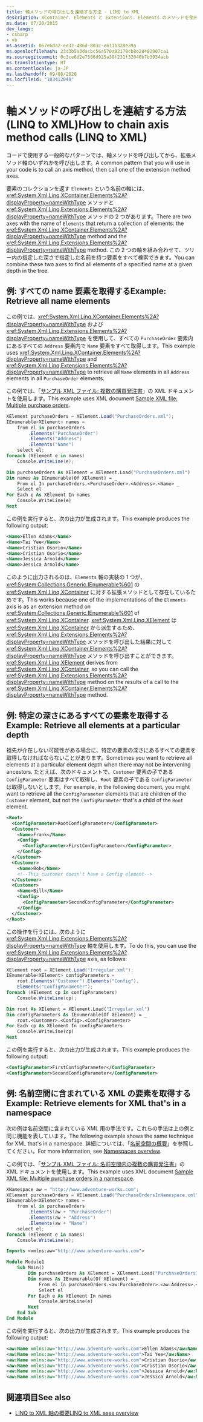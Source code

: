 ```yaml
---
title: 軸メソッドの呼び出しを連結する方法 - LINQ to XML
description: XContainer. Elements と Extensions. Elements のメソッドを使用して、ツリー内の指定した深さで指定した名前を持つ要素をすべて見つける方法について説明します。
ms.date: 07/20/2015
dev_langs:
- csharp
- vb
ms.assetid: 067e6da2-ee32-486d-803c-e611b328e39a
ms.openlocfilehash: 23d3b5a3dacbc56a570a92178cb8e28482907ca1
ms.sourcegitcommit: 0c3ce6d2e7586d925a30f231f32046b7b3934acb
ms.translationtype: HT
ms.contentlocale: ja-JP
ms.lasthandoff: 09/08/2020
ms.locfileid: "103412048"
---
```

# <a name="how-to-chain-axis-method-calls-linq-to-xml"></a><span data-ttu-id="ff1f3-103">軸メソッドの呼び出しを連結する方法 (LINQ to XML)</span><span class="sxs-lookup"><span data-stu-id="ff1f3-103">How to chain axis method calls (LINQ to XML)</span></span>

<span data-ttu-id="ff1f3-104">コードで使用する一般的なパターンでは、軸メソッドを呼び出してから、拡張メソッド軸のいずれかを呼び出します。</span><span class="sxs-lookup"><span data-stu-id="ff1f3-104">A common pattern that you will use in your code is to call an axis method, then call one of the extension method axes.</span></span>

<span data-ttu-id="ff1f3-105">要素のコレクションを返す `Elements` という名前の軸には、<xref:System.Xml.Linq.XContainer.Elements%2A?displayProperty=nameWithType> メソッドと <xref:System.Xml.Linq.Extensions.Elements%2A?displayProperty=nameWithType> メソッドの 2 つがあります。</span><span class="sxs-lookup"><span data-stu-id="ff1f3-105">There are two axes with the name of `Elements` that return a collection of elements: the <xref:System.Xml.Linq.XContainer.Elements%2A?displayProperty=nameWithType> method and the <xref:System.Xml.Linq.Extensions.Elements%2A?displayProperty=nameWithType> method.</span></span> <span data-ttu-id="ff1f3-106">この 2 つの軸を組み合わせて、ツリー内の指定した深さで指定した名前を持つ要素をすべて検索できます。</span><span class="sxs-lookup"><span data-stu-id="ff1f3-106">You can combine these two axes to find all elements of a specified name at a given depth in the tree.</span></span>

## <a name="example-retrieve-all-name-elements"></a><span data-ttu-id="ff1f3-107">例: すべての name 要素を取得する</span><span class="sxs-lookup"><span data-stu-id="ff1f3-107">Example: Retrieve all name elements</span></span>

<span data-ttu-id="ff1f3-108">この例では、<xref:System.Xml.Linq.XContainer.Elements%2A?displayProperty=nameWithType> および <xref:System.Xml.Linq.Extensions.Elements%2A?displayProperty=nameWithType> を使用して、すべての `PurchaseOrder` 要素内にあるすべての `Address` 要素内で `Name` 要素をすべて取得します。</span><span class="sxs-lookup"><span data-stu-id="ff1f3-108">This example uses <xref:System.Xml.Linq.XContainer.Elements%2A?displayProperty=nameWithType> and <xref:System.Xml.Linq.Extensions.Elements%2A?displayProperty=nameWithType> to retrieve all `Name` elements in all `Address` elements in all `PurchaseOrder` elements.</span></span>

<span data-ttu-id="ff1f3-109">この例では、「[サンプル XML ファイル: 複数の購買発注書](sample-xml-file-multiple-purchase-orders.md)」の XML ドキュメントを使用します。</span><span class="sxs-lookup"><span data-stu-id="ff1f3-109">This example uses XML document [Sample XML file: Multiple purchase orders](sample-xml-file-multiple-purchase-orders.md).</span></span>

```csharp
XElement purchaseOrders = XElement.Load("PurchaseOrders.xml");
IEnumerable<XElement> names =
    from el in purchaseOrders
        .Elements("PurchaseOrder")
        .Elements("Address")
        .Elements("Name")
    select el;
foreach (XElement e in names)
    Console.WriteLine(e);
```

```vb
Dim purchaseOrders As XElement = XElement.Load("PurchaseOrders.xml")
Dim names As IEnumerable(Of XElement) = _
    From el In purchaseOrders.<PurchaseOrder>.<Address>.<Name> _
    Select el
For Each e As XElement In names
    Console.WriteLine(e)
Next
```

<span data-ttu-id="ff1f3-110">この例を実行すると、次の出力が生成されます。</span><span class="sxs-lookup"><span data-stu-id="ff1f3-110">This example produces the following output:</span></span>

```xml
<Name>Ellen Adams</Name>
<Name>Tai Yee</Name>
<Name>Cristian Osorio</Name>
<Name>Cristian Osorio</Name>
<Name>Jessica Arnold</Name>
<Name>Jessica Arnold</Name>
```

<span data-ttu-id="ff1f3-111">このように出力されるのは、`Elements` 軸の実装の 1 つが、<xref:System.Collections.Generic.IEnumerable%601> の <xref:System.Xml.Linq.XContainer> に対する拡張メソッドとして存在しているためです。</span><span class="sxs-lookup"><span data-stu-id="ff1f3-111">This works because one of the implementations of the `Elements` axis is as an extension method on <xref:System.Collections.Generic.IEnumerable%601> of <xref:System.Xml.Linq.XContainer>.</span></span> <span data-ttu-id="ff1f3-112"><xref:System.Xml.Linq.XElement> は <xref:System.Xml.Linq.XContainer> から派生するため、<xref:System.Xml.Linq.Extensions.Elements%2A?displayProperty=nameWithType> メソッドを呼び出した結果に対して <xref:System.Xml.Linq.XContainer.Elements%2A?displayProperty=nameWithType> メソッドを呼び出すことができます。</span><span class="sxs-lookup"><span data-stu-id="ff1f3-112"><xref:System.Xml.Linq.XElement> derives from <xref:System.Xml.Linq.XContainer>, so you can call the <xref:System.Xml.Linq.Extensions.Elements%2A?displayProperty=nameWithType> method on the results of a call to the <xref:System.Xml.Linq.XContainer.Elements%2A?displayProperty=nameWithType> method.</span></span>

## <a name="example-retrieve-all-elements-at-a-particular-depth"></a><span data-ttu-id="ff1f3-113">例: 特定の深さにあるすべての要素を取得する</span><span class="sxs-lookup"><span data-stu-id="ff1f3-113">Example: Retrieve all elements at a particular depth</span></span>

<span data-ttu-id="ff1f3-114">祖先が介在しない可能性がある場合に、特定の要素の深さにあるすべての要素を取得しなければならないことがあります。</span><span class="sxs-lookup"><span data-stu-id="ff1f3-114">Sometimes you want to retrieve all elements at a particular element depth when there may not be intervening ancestors.</span></span> <span data-ttu-id="ff1f3-115">たとえば、次のドキュメントで、`Customer` 要素の子である `ConfigParameter` 要素はすべて取得し、`Root` 要素の子である `ConfigParameter` は取得しないとします。</span><span class="sxs-lookup"><span data-stu-id="ff1f3-115">For example, in the following document, you might want to retrieve all the `ConfigParameter` elements that are children of the `Customer` element, but not the `ConfigParameter` that's a child of the `Root` element.</span></span>

```xml
<Root>
  <ConfigParameter>RootConfigParameter</ConfigParameter>
  <Customer>
    <Name>Frank</Name>
    <Config>
      <ConfigParameter>FirstConfigParameter</ConfigParameter>
    </Config>
  </Customer>
  <Customer>
    <Name>Bob</Name>
    <!--This customer doesn't have a Config element-->
  </Customer>
  <Customer>
    <Name>Bill</Name>
    <Config>
      <ConfigParameter>SecondConfigParameter</ConfigParameter>
    </Config>
  </Customer>
</Root>
```

 <span data-ttu-id="ff1f3-116">この操作を行うには、次のように <xref:System.Xml.Linq.Extensions.Elements%2A?displayProperty=nameWithType> 軸を使用します。</span><span class="sxs-lookup"><span data-stu-id="ff1f3-116">To do this, you can use the <xref:System.Xml.Linq.Extensions.Elements%2A?displayProperty=nameWithType> axis, as follows:</span></span>

```csharp
XElement root = XElement.Load("Irregular.xml");
IEnumerable<XElement> configParameters =
    root.Elements("Customer").Elements("Config").
    Elements("ConfigParameter");
foreach (XElement cp in configParameters)
    Console.WriteLine(cp);
```

```vb
Dim root As XElement = XElement.Load("Irregular.xml")
Dim configParameters As IEnumerable(Of XElement) = _
    root.<Customer>.<Config>.<ConfigParameter>
For Each cp As XElement In configParameters
    Console.WriteLine(cp)
Next
```

<span data-ttu-id="ff1f3-117">この例を実行すると、次の出力が生成されます。</span><span class="sxs-lookup"><span data-stu-id="ff1f3-117">This example produces the following output:</span></span>

```xml
<ConfigParameter>FirstConfigParameter</ConfigParameter>
<ConfigParameter>SecondConfigParameter</ConfigParameter>
```

## <a name="example-retrieve-elements-for-xml-thats-in-a-namespace"></a><span data-ttu-id="ff1f3-118">例: 名前空間に含まれている XML の要素を取得する</span><span class="sxs-lookup"><span data-stu-id="ff1f3-118">Example: Retrieve elements for XML that's in a namespace</span></span>

<span data-ttu-id="ff1f3-119">次の例は名前空間に含まれている XML 用の手法です。これらの手法は上の例と同じ機能を表しています。</span><span class="sxs-lookup"><span data-stu-id="ff1f3-119">The following example shows the same technique for XML that's in a namespace.</span></span> <span data-ttu-id="ff1f3-120">詳細については、「[名前空間の概要](namespaces-overview.md)」を参照してください。</span><span class="sxs-lookup"><span data-stu-id="ff1f3-120">For more information, see [Namespaces overview](namespaces-overview.md).</span></span>

<span data-ttu-id="ff1f3-121">この例では、「[サンプル XML ファイル: 名前空間内の複数の購買発注書](sample-xml-file-multiple-purchase-orders-namespace.md)」の XML ドキュメントを使用します。</span><span class="sxs-lookup"><span data-stu-id="ff1f3-121">This example uses XML document [Sample XML file: Multiple purchase orders in a namespace](sample-xml-file-multiple-purchase-orders-namespace.md).</span></span>

```csharp
XNamespace aw = "http://www.adventure-works.com";
XElement purchaseOrders = XElement.Load("PurchaseOrdersInNamespace.xml");
IEnumerable<XElement> names =
    from el in purchaseOrders
        .Elements(aw + "PurchaseOrder")
        .Elements(aw + "Address")
        .Elements(aw + "Name")
    select el;
foreach (XElement e in names)
    Console.WriteLine(e);
```

```vb
Imports <xmlns:aw="http://www.adventure-works.com">

Module Module1
    Sub Main()
        Dim purchaseOrders As XElement = XElement.Load("PurchaseOrdersInNamespace.xml")
        Dim names As IEnumerable(Of XElement) = _
            From el In purchaseOrders.<aw:PurchaseOrder>.<aw:Address>.<aw:Name> _
            Select el
        For Each e As XElement In names
            Console.WriteLine(e)
        Next
    End Sub
End Module
```

<span data-ttu-id="ff1f3-122">この例を実行すると、次の出力が生成されます。</span><span class="sxs-lookup"><span data-stu-id="ff1f3-122">This example produces the following output:</span></span>

```xml
<aw:Name xmlns:aw="http://www.adventure-works.com">Ellen Adams</aw:Name>
<aw:Name xmlns:aw="http://www.adventure-works.com">Tai Yee</aw:Name>
<aw:Name xmlns:aw="http://www.adventure-works.com">Cristian Osorio</aw:Name>
<aw:Name xmlns:aw="http://www.adventure-works.com">Cristian Osorio</aw:Name>
<aw:Name xmlns:aw="http://www.adventure-works.com">Jessica Arnold</aw:Name>
<aw:Name xmlns:aw="http://www.adventure-works.com">Jessica Arnold</aw:Name>
```

## <a name="see-also"></a><span data-ttu-id="ff1f3-123">関連項目</span><span class="sxs-lookup"><span data-stu-id="ff1f3-123">See also</span></span>

- [<span data-ttu-id="ff1f3-124">LINQ to XML 軸の概要</span><span class="sxs-lookup"><span data-stu-id="ff1f3-124">LINQ to XML axes overview</span></span>](linq-xml-axes-overview.md)
